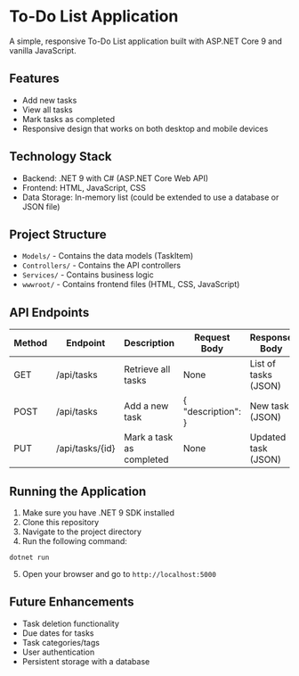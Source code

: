 # To-Do List Application

A simple, responsive To-Do List application built with ASP.NET Core 9 and vanilla JavaScript.

## Features

- Add new tasks
- View all tasks
- Mark tasks as completed
- Responsive design that works on both desktop and mobile devices

## Technology Stack

- Backend: .NET 9 with C# (ASP.NET Core Web API)
- Frontend: HTML, JavaScript, CSS
- Data Storage: In-memory list (could be extended to use a database or JSON file)

## Project Structure

- `Models/` - Contains the data models (TaskItem)
- `Controllers/` - Contains the API controllers
- `Services/` - Contains business logic
- `wwwroot/` - Contains frontend files (HTML, CSS, JavaScript)

## API Endpoints

| Method | Endpoint     | Description             | Request Body                  | Response Body           |
|--------|--------------|-------------------------|-------------------------------|-------------------------|
| GET    | /api/tasks   | Retrieve all tasks      | None                          | List of tasks (JSON)    |
| POST   | /api/tasks   | Add a new task          | { "description": <string> }   | New task (JSON)         |
| PUT    | /api/tasks/{id} | Mark a task as completed | None                     | Updated task (JSON)     |

## Running the Application

1. Make sure you have .NET 9 SDK installed
2. Clone this repository
3. Navigate to the project directory
4. Run the following command:

```
dotnet run
```

5. Open your browser and go to `http://localhost:5000`

## Future Enhancements

- Task deletion functionality
- Due dates for tasks
- Task categories/tags
- User authentication
- Persistent storage with a database 